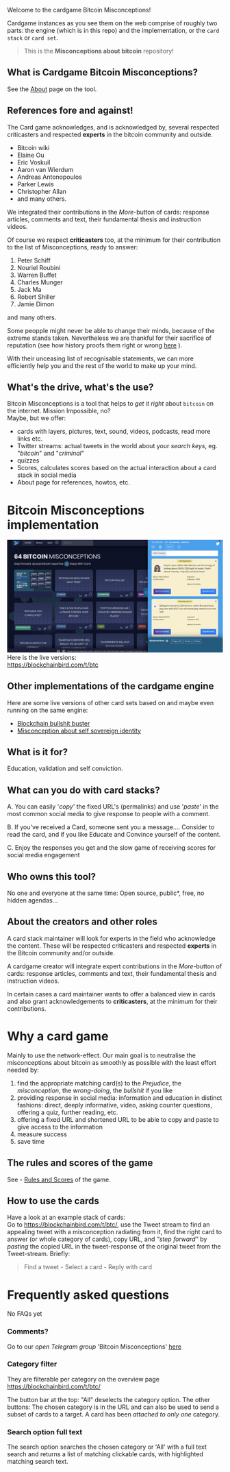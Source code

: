 Welcome to the cardgame Bitcoin Misconceptions!

Cardgame instances as you see them on the web comprise of roughly two parts: the engine (which is in this repo) and the implementation, or the `card stack` or `card set`.

> This is the **Misconceptions about bitcoin** repository!

## What is Cardgame Bitcoin Misconceptions?
See the [About](https://blockchainbird.com/t/btc/about) page on the tool.

## References fore and against!
The Card game acknowledges, and is acknowledged by, several respected criticasters and respected **experts** in the bitcoin community and outside.

* Bitcoin wiki
* Elaine Ou
* Eric Voskuil
* Aaron van Wierdum
* Andreas Antonopoulos
* Parker Lewis
* Christopher Allan
* and many others.

We integrated their contributions in the _More_-button of cards: response articles, comments and text, their fundamental thesis and instruction videos.

Of course we respect **criticasters** too, at the minimum for their contribution to the list of Misconceptions, ready to answer:

1. Peter Schiff
2. Nouriel Roubini
3. Warren Buffet
4. Charles Munger 
5. Jack Ma
6. Robert Shiller
7. Jamie Dimon

and many others.

Some peopple might never be able to change their minds, because of the extreme stands taken. Nevertheless we are thankful for their sacrifice of reputation (see how history proofs them right or wrong [here](https://www.bloomberg.com/features/bitcoin-bulls-bears/) ). 

With their unceasing list of recognisable statements, we can more efficiently help you and the rest of the world to make up your mind. 

## What's the drive, what's the use?
Bitcoin Misconceptions is a tool that helps to _get it right_ about `bitcoin` on the internet. Mission Impossible, no?\
Maybe, but we offer:
- cards with layers, pictures, text, sound, videos, podcasts, read more links etc.
- Twitter streams: actual tweets in the world about your _search keys_, eg. "_bitcoin_" and "_criminal_"
- quizzes
- Scores, calculates scores based on the actual interaction about a card stack in social media
- About page for references, howtos, etc.

# Bitcoin Misconceptions implementation
![Opening screen Cardgame Prejudice BTC](../Images/Opening-screen-Cardgame-Twitter-Stream-BTC.png)\
Here is the live versions:\
https://blockchainbird.com/t/btc

## Other implementations of the cardgame engine

Here are some live versions of other card sets based on and maybe even running on the same engine:
* [Blockchain bullshit buster](https://blockchainbird.com/t/bcb/)
* [Misconception about self sovereign identity](https://blockchainbird.com/t/id/)

## What is it for?
Education, validation and self conviction.

## What can you do with card stacks?
A. You can easily '_copy_' the fixed URL's (permalinks) and use '_paste_' in the most common social media to give response to people with a comment.

B. If you've received a Card, someone sent you a message....  Consider to read the card, and if you like Educate and Convince yourself of the content.

C. Enjoy the responses you get and the slow game of receiving scores for social media engagement

## Who owns this tool? 
No one and everyone at the same time: Open source, public*, free, no hidden agendas...

## About the creators and other roles
A card stack maintainer will look for experts in the field who acknowledge the content. These will be  respected criticasters and respected **experts** in the Bitcoin community and/or outside.

A cardgame creator will integrate expert contributions in the _More_-button of cards: response articles, comments and text, their fundamental thesis and instruction videos.

In certain cases a card maintainer wants to offer a balanced view in cards and also grant acknowledgements to **criticasters**, at the minimum for their contributions.

# Why a card game
Mainly to use the network-effect. Our main goal is to neutralise the misconceptions about bitcoin as smoothly as possible with the least effort needed by:<br/>
1. find the appropriate matching card(s) to the _Prejudice_, the _misconception_, the _wrong-doing_, the _bullshit_ if you like 
2. providing response in social media: information and education in distinct fashions: direct, deeply informative, video, asking counter questions, offering a quiz, further reading, etc.
3. offering a fixed URL and shortened URL to be able to copy and paste to give access to the information
4. measure success
5. save time

## The rules and scores of the game
See - [Rules and Scores](rules-game-scores.md) of the game.

## How to use the cards
Have a look at an example stack of cards:\
Go to https://blockchainbird.com/t/btc/, use the Tweet stream to find an appealing tweet with a misconception radiating from it, find the right card to answer (or whole category of cards), copy URL, and *"step forward"* by _pasting_ the copied URL in the tweet-response of the original tweet from the Tweet-stream. Briefly:
> Find a tweet - Select a card - Reply with card 

# Frequently asked questions
No FAQs yet

### Comments? 
Go to our *open Telegram group* 'Bitcoin Misconceptions' [here](https://t.me/bcbird)

### Category filter
They are filterable per category on the overview page https://blockchainbird.com/t/btc/ 

The button bar at the top: "All" deselects the category option. The other buttons: The chosen category is in the URL and can also be used to send a subset of cards to a target. A card has been _attached to only one_ category.

### Search option full text
The search option searches the chosen category or 'All' with a full text search and returns a list of matching clickable cards, with highlighted matching search text.
